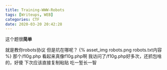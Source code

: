 ```yaml
---
title: Training-WWW-Robots
tags: [Writeups, WEB]
categories: CTF
date: 2020-03-20 20:42:28
---
```


这个题很**简单**
<!-- more -->
就是教你robots协议
但是坑在哪呢？
{% asset_img robots.png robots.txt内容 %}
那个/fl0g.php
看起来真像f10g.php啊
我访问了/f10g.php好多次，还抓包啥的，好傻
下次应该直接复制粘贴
吃一堑长一智
